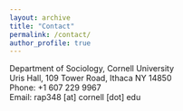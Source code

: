 ```yaml
---
layout: archive
title: "Contact"
permalink: /contact/
author_profile: true
---
```

Department of Sociology, Cornell University <br>
Uris Hall, 109 Tower Road, Ithaca NY 14850 <br>
Phone: +1 607 229 9967 <br>
Email: rap348  [at] cornell [dot] edu
